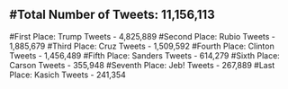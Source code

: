 #Total Number of Tweets: 11,156,113 
---
#First Place: Trump Tweets - 4,825,889
#Second Place: Rubio Tweets - 1,885,679
#Third Place: Cruz Tweets - 1,509,592
#Fourth Place: Clinton Tweets - 1,456,489
#Fifth Place: Sanders Tweets - 614,279
#Sixth Place: Carson Tweets - 355,948
#Seventh Place: Jeb! Tweets - 267,889
#Last Place: Kasich Tweets - 241,354
